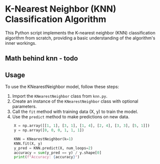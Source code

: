# K-Nearest Neighbor (KNN) Classification Algorithm

This Python script implements the K-nearest neighbor (KNN) classification algorithm from scratch, providing a basic understanding of the algorithm's inner workings.

## Math behind knn - todo

## Usage

To use the KNearestNeighbor model, follow these steps:

1. Import the `KNearestNeighbor` class from `knn.py`.
2. Create an instance of the `KNearestNeighbor` class with optional parameters.
3. Call the `fit` method with training data (X, y) to train the model.
4. Use the `predict` method to make predictions on new data.

```python
    X = np.array([[1, 1], [3, 1], [1, 4], [2, 4], [3, 3], [5, 1]])
    y = np.array([0, 0, 0, 1, 1, 1])

    KNN = KNearestNeighbor(k=1)
    KNN.fit(X, y)
    y_pred = KNN.predict(X, num_loops=2)
    accuracy = sum(y_pred == y) / y.shape[0]
    print(f"Accuracy: {accuracy}")

